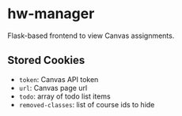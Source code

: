# hw-manager

Flask-based frontend to view Canvas assignments.

## Stored Cookies
- `token`: Canvas API token
- `url`: Canvas page url
- `todo`: array of todo list items
- `removed-classes`: list of course ids to hide

